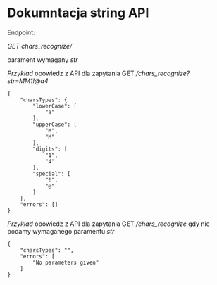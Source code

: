 # Dokumntacja string API

Endpoint:

*GET chars_recognize/*

parament wymagany
*str*


_Przyklad_ opowiedz z API dla zapytania GET _/chars_recognize?str=MM1!@a4_
```
{
    "charsTypes": {
        "lowerCase": [
            "a"
        ],
        "upperCase": [
            "M",
            "M"
        ],
        "digits": [
            "1",
            "4"
        ],
        "special": [
            "!",
            "@"
        ]
    },
    "errors": []
}
```

_Przyklad_ opowiedz z API dla zapytania GET _/chars_recognize_ gdy nie podamy wymaganego paramentu *str*
```
{
    "charsTypes": "",
    "errors": [
        "No parameters given"
    ]
}
```
